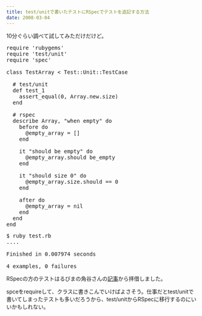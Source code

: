 ```yaml
---
title: test/unitで書いたテストにRSpecでテストを追記する方法
date: 2008-03-04
---
```

10分ぐらい調べて試してみただけだけど。

<pre lang="ruby">
require 'rubygems'
require 'test/unit'
require 'spec'

class TestArray < Test::Unit::TestCase

  # test/unit
  def test_1
    assert_equal(0, Array.new.size)
  end

  # rspec
  describe Array, "when empty" do
    before do
      @empty_array = []
    end

    it "should be empty" do
      @empty_array.should be_empty
    end

    it "should size 0" do
      @empty_array.size.should == 0
    end

    after do
      @empty_array = nil
    end
  end
end
</pre>

<pre lang="bash">
$ ruby test.rb
....

Finished in 0.007974 seconds

4 examples, 0 failures
</pre>

RSpecの方のテストはるびまの角谷さんの<a href="http://jp.rubyist.net/magazine/?0021-Rspec">記事</a>から拝借しました。

spceをrequireして、クラスに書きこんでいけばよさそう。仕事だとtest/unitで書いてしまったテストも多いだろうから、test/unitからRSpecに移行するのにいいかもしれない。